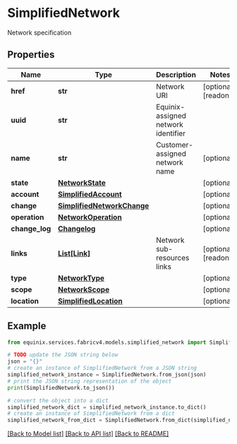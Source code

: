 # SimplifiedNetwork

Network specification

## Properties

Name | Type | Description | Notes
------------ | ------------- | ------------- | -------------
**href** | **str** | Network URI | [optional] [readonly] 
**uuid** | **str** | Equinix-assigned network identifier | 
**name** | **str** | Customer-assigned network name | [optional] 
**state** | [**NetworkState**](NetworkState.md) |  | [optional] 
**account** | [**SimplifiedAccount**](SimplifiedAccount.md) |  | [optional] 
**change** | [**SimplifiedNetworkChange**](SimplifiedNetworkChange.md) |  | [optional] 
**operation** | [**NetworkOperation**](NetworkOperation.md) |  | [optional] 
**change_log** | [**Changelog**](Changelog.md) |  | [optional] 
**links** | [**List[Link]**](Link.md) | Network sub-resources links | [optional] [readonly] 
**type** | [**NetworkType**](NetworkType.md) |  | [optional] 
**scope** | [**NetworkScope**](NetworkScope.md) |  | [optional] 
**location** | [**SimplifiedLocation**](SimplifiedLocation.md) |  | [optional] 

## Example

```python
from equinix.services.fabricv4.models.simplified_network import SimplifiedNetwork

# TODO update the JSON string below
json = "{}"
# create an instance of SimplifiedNetwork from a JSON string
simplified_network_instance = SimplifiedNetwork.from_json(json)
# print the JSON string representation of the object
print(SimplifiedNetwork.to_json())

# convert the object into a dict
simplified_network_dict = simplified_network_instance.to_dict()
# create an instance of SimplifiedNetwork from a dict
simplified_network_from_dict = SimplifiedNetwork.from_dict(simplified_network_dict)
```
[[Back to Model list]](../README.md#documentation-for-models) [[Back to API list]](../README.md#documentation-for-api-endpoints) [[Back to README]](../README.md)


